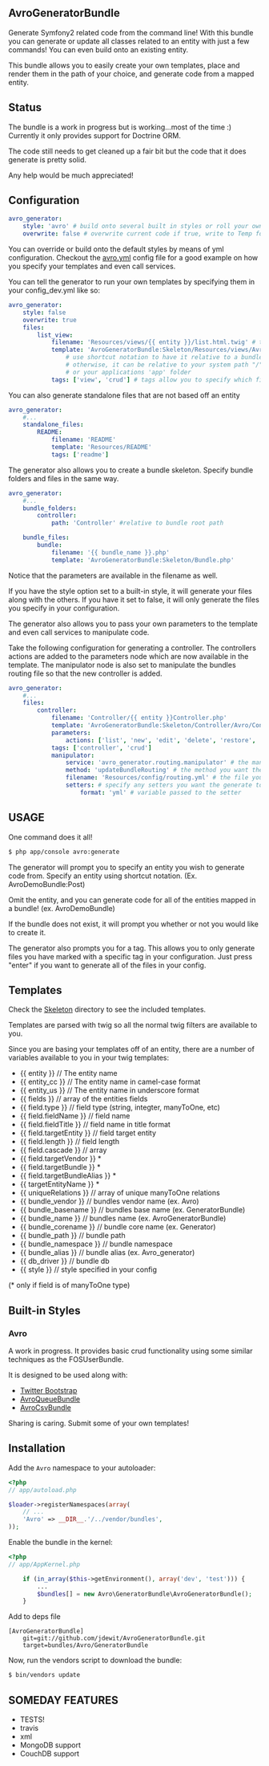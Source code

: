 AvroGeneratorBundle
-------------------
Generate Symfony2 related code from the command line!
With this bundle you can generate or update 
all classes related to an entity with just a few commands!
You can even build onto an existing entity.

This bundle allows you to easily create your own templates, place and render them 
in the path of your choice, and generate code from a mapped
entity. 

Status
------
The bundle is a work in progress but is working...most of the time :) 
Currently it only provides support for Doctrine ORM. 

The code still needs to get cleaned up a fair bit but the code that 
it does generate is pretty solid. 

Any help would be much appreciated!


Configuration
-------------
``` yml
avro_generator:
    style: 'avro' # build onto several built in styles or roll your own
    overwrite: false # overwrite current code if true, write to Temp folder if false
```

You can override or build onto the default styles by means of yml configuration. Checkout 
the <a href="https://github.com/jdewit/GeneratorBundle/blob/master/Resources/config/avro.yml">avro.yml</a> config file 
for a good example on how you specify your templates and even call services. 

You can tell the generator to run your own templates by specifying them in your config_dev.yml like so:

``` yml
avro_generator:
    style: false
    overwrite: true
    files:
        list_view: 
            filename: 'Resources/views/{{ entity }}/list.html.twig' # the target location for the generated file relative to the bundle path
            template: 'AvroGeneratorBundle:Skeleton/Resources/views/Avro/list.html.twig' # the path to the template file, 
                # use shortcut notation to have it relative to a bundle (ex. AvroDemoBundle:Skeleton/myfile.html.twig) 
                # otherwise, it can be relative to your system path "/"
                # or your applications 'app' folder
            tags: ['view', 'crud'] # tags allow you to specify which files you want to generate
```

You can also generate standalone files that are not based off an entity

``` yml
avro_generator:
    #...
    standalone_files:
        README: 
            filename: 'README' 
            template: 'Resources/README' 
            tags: ['readme'] 
```

The generator also allows you to create a bundle skeleton.
Specify bundle folders and files in the same way.

``` yml
avro_generator:
    #...
    bundle_folders:
        controller:
            path: 'Controller' #relative to bundle root path

    bundle_files:
        bundle:
            filename: '{{ bundle_name }}.php'
            template: 'AvroGeneratorBundle:Skeleton/Bundle.php'
```

Notice that the parameters are available in the filename as well. 

If you have the style option set to a built-in style, it will generate your files along with the others. If you have it set to false, it will
only generate the files you specify in your configuration.

The generator also allows you to pass your own parameters to the template and even call services to manipulate code.

Take the following configuration for generating a controller. The controllers actions are added to the parameters node
which are now available in the template. The manipulator node is also set to manipulate the bundles routing
file so that the new controller is added.

``` yml
avro_generator:
    #...
    files:
        controller: 
            filename: 'Controller/{{ entity }}Controller.php'
            template: 'AvroGeneratorBundle:Skeleton/Controller/Avro/Controller.php'
            parameters: 
                actions: ['list', 'new', 'edit', 'delete', 'restore', 'import']
            tags: ['controller', 'crud']
            manipulator: 
                service: 'avro_generator.routing.manipulator' # the manipulators service name
                method: 'updateBundleRouting' # the method you want the generator to execute
                filename: 'Resources/config/routing.yml' # the file you want to manipulate
                setters: # specify any setters you want the generate to set
                    format: 'yml' # variable passed to the setter
```

USAGE
-----

One command does it all!

``` bash
$ php app/console avro:generate
```

The generator will prompt you to specify an entity you wish to 
generate code from. Specify an entity using shortcut notation.
(Ex. AvroDemoBundle:Post)

Omit the entity, and you can generate code for all of the entities
mapped in a bundle!
(ex. AvroDemoBundle)

If the bundle does not exist, it will prompt you whether or not you would like to
create it.

The generator also prompts you for a tag. This allows 
you to only generate files you have marked with a specific 
tag in your configuration. Just press "enter" if you 
want to generate all of the files in your config.

Templates
----------

Check the <a href="https://github.com/jdewit/GeneratorBundle/tree/master/Skeleton">Skeleton</a> directory to see the included templates. 

Templates are parsed with twig so all the normal twig filters are available to you.

Since you are basing your templates off of an entity, there 
are a number of variables available to you in your twig templates:

- {{ entity }} // The entity name 
- {{ entity_cc }} // The entity name in camel-case format
- {{ entity_us }} // The entity name in underscore format
- {{ fields }} // array of the entities fields
 - {{ field.type }} // field type (string, integter, manyToOne, etc)
 - {{ field.fieldName }} // field name
 - {{ field.fieldTitle }} // field name in title format
 - {{ field.targetEntity }} // field target entity
 - {{ field.length }} // field length
 - {{ field.cascade }} // array
 - {{ field.targetVendor }} *
 - {{ field.targetBundle }} *
 - {{ field.targetBundleAlias }} *
 - {{ targetEntityName }} *
- {{ uniqueRelations }} // array of unique manyToOne relations
- {{ bundle_vendor }} // bundles vendor name (ex. Avro)
- {{ bundle_basename }} // bundles base name (ex. GeneratorBundle)
- {{ bundle_name }} // bundles name (ex. AvroGeneratorBundle)
- {{ bundle_corename }} // bundle core name (ex. Generator)
- {{ bundle_path }} // bundle path
- {{ bundle_namespace }} // bundle namespace 
- {{ bundle_alias }} // bundle alias (ex. Avro_generator)
- {{ db_driver }} // bundle db 
- {{ style }} // style specified in your config

(* only if field is of manyToOne type)

Built-in Styles
---------------

### Avro
A work in progress. It provides basic crud
functionality using some similar techniques as the FOSUserBundle.

It is designed to be used along with: 

- <a href="http://twitter.github.com/bootstrap">Twitter Bootstrap</a>
- <a href="http://github.com/jdewit/AvroQueueBundle">AvroQueueBundle</a>
- <a href="http://github.com/jdewit/AvroCsvBundle">AvroCsvBundle</a>

Sharing is caring. 
Submit some of your own templates!

Installation
------------

Add the `Avro` namespace to your autoloader:

``` php
<?php
// app/autoload.php

$loader->registerNamespaces(array(
    // ...
    'Avro' => __DIR__.'/../vendor/bundles',
));
```

Enable the bundle in the kernel:

``` php
<?php
// app/AppKernel.php

    if (in_array($this->getEnvironment(), array('dev', 'test'))) {
        ...
        $bundles[] = new Avro\GeneratorBundle\AvroGeneratorBundle();
    }
```

Add to deps file
    
```
[AvroGeneratorBundle]
    git=git://github.com/jdewit/AvroGeneratorBundle.git
    target=bundles/Avro/GeneratorBundle
```

Now, run the vendors script to download the bundle:

``` bash
$ bin/vendors update
```

SOMEDAY FEATURES
----------------
- TESTS!
- travis 
- xml 
- MongoDB support
- CouchDB support
